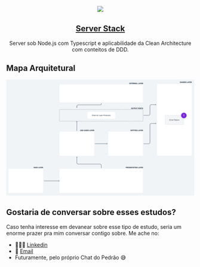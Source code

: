 <p align="center">
  <a href="https://pedromoraisf.medium.com">
    <img src="https://ouch-cdn.icons8.com/preview/227/ecc1bcdd-d935-49b2-a488-a402b06de871.png" height="150">
    <h2 align="center">Server Stack</h2>
  </a>
  <p align="center">Server sob Node.js com Typescript e aplicabilidade da Clean Architecture com conteitos de DDD.</p>
</p>

## Mapa Arquitetural
![mapa-arquitetural](./disclaimers/architectural-map.png)

## Gostaria de conversar sobre esses estudos?
Caso tenha interesse em devanear sobre esse tipo de estudo, seria um enorme prazer pra mim conversar contigo sobre. Me ache no:
- 🙋🏽‍♂️ [Linkedin](https://www.linkedin.com/in/pedromoraisf/)
- 📧 [Email](mailto:pedro.morais1997@gmail.com)
- Futuramente, pelo próprio Chat do Pedrão 😅